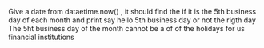 Give a date from dataetime.now() , it should  find the if it is the 5th business day of each month and 
print say hello 5th business day or not the rigth day
The 5ht business day of the month  cannot be a of of the holidays for us financial institutions